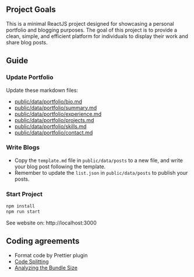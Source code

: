 ## Project Goals

This is a minimal ReactJS project designed for showcasing a personal portfolio and blogging purposes. The goal of this project is to provide a clean, simple, and efficient platform for individuals to display their work and share blog posts.

## Guide

### Update Portfolio

Update these markdown files:
- [public/data/portfolio/bio.md](https://github.com/devlogex/personal-sites/blob/main/public/data/portfolio/bio.md)
- [public/data/portfolio/summary.md](https://github.com/devlogex/personal-sites/blob/main/public/data/portfolio/summary.md)
- [public/data/portfolio/experience.md](https://github.com/devlogex/personal-sites/blob/main/public/data/portfolio/experience.md)
- [public/data/portfolio/projects.md](https://github.com/devlogex/personal-sites/blob/main/public/data/portfolio/projects.md)
- [public/data/portfolio/skills.md](https://github.com/devlogex/personal-sites/blob/main/public/data/portfolio/skills.md)
- [public/data/portfolio/contact.md](https://github.com/devlogex/personal-sites/blob/main/public/data/portfolio/contact.md)

### Write Blogs

- Copy the `template.md` file in `public/data/posts` to a new file, and write your blog post following the template.
- Remember to update the `list.json` in `public/data/posts` to publish your posts.

### Start Project

```sh
npm install
npm run start
```

See website on: http://localhost:3000


## Coding agreements

- Format code by Prettier plugin
- [Code Splitting](https://facebook.github.io/create-react-app/docs/code-splitting)
- [Analyzing the Bundle Size](https://facebook.github.io/create-react-app/docs/analyzing-the-bundle-size)
